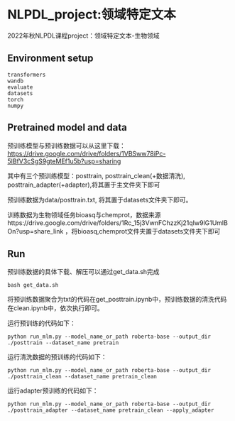 # NLPDL_project:领域特定文本

2022年秋NLPDL课程project：领域特定文本-生物领域

## Environment setup

```
transformers
wandb
evaluate
datasets
torch
numpy
```

## Pretrained model and data

预训练模型与预训练数据可以从这里下载：https://drive.google.com/drive/folders/1VBSww78iPc-5lBfV3cSgS9gteMEf1u5b?usp=sharing

其中有三个预训练模型：posttrain, posttrain_clean(+数据清洗), posttrain_adapter(+adapter),将其置于主文件夹下即可

预训练数据为data/posttrain.txt, 将其置于datasets文件夹下即可。

训练数据为生物领域任务bioasq与chemprot，数据来源https://drive.google.com/drive/folders/1Rc_15j3VwnFChzzKj21qIw9lG1UmlBOn?usp=share_link ，将bioasq,chemprot文件夹置于datasets文件夹下即可

## Run

预训练数据的具体下载、解压可以通过get_data.sh完成
```
bash get_data.sh
```

将预训练数据聚合为txt的代码在get_posttrain.ipynb中，预训练数据的清洗代码在clean.ipynb中，依次执行即可。

运行预训练的代码如下：
```
python run_mlm.py --model_name_or_path roberta-base --output_dir ./posttrain --dataset_name pretrain 
```

运行清洗数据的预训练的代码如下：
```
python run_mlm.py --model_name_or_path roberta-base --output_dir ./posttrain_clean --dataset_name pretrain_clean
```

运行adapter预训练的代码如下：
```
python run_mlm.py --model_name_or_path roberta-base --output_dir ./posttrain_adapter --dataset_name pretrain_clean --apply_adapter
```



